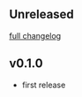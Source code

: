 ## Unreleased
[full changelog](http://github.com/ytkg/switchbot/compare/v0.1.0...main)

## v0.1.0
* first release
